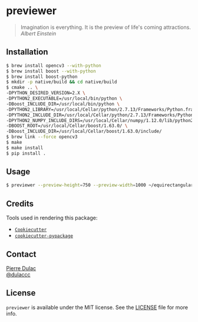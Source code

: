 # previewer

> Imagination is everything. It is the preview of life's coming attractions.  
> *Albert Einstein*

## Installation

```sh
$ brew install opencv3 --with-python
$ brew install boost --with-python
$ brew install boost-python
$ mkdir -p native/build && cd native/build
$ cmake .. \
-DPYTHON_DESIRED_VERSION=2.X \
-DPYTHON2_EXECUTABLE=/usr/local/bin/python \
-DBoost_INCLUDE_DIR=/usr/local/bin/python \
-DPYTHON2_LIBRARY=/usr/local/Cellar/python/2.7.13/Frameworks/Python.framework/Versions/Current/lib/libpython2.7.dylib \
-DPYTHON2_INCLUDE_DIR=/usr/local/Cellar/python/2.7.13/Frameworks/Python.framework/Versions/Current/include/python2.7/ \
-DPYTHON2_NUMPY_INCLUDE_DIRS=/usr/local/Cellar/numpy/1.12.0/lib/python2.7/site-packages/numpy/core/include/ \
-DBOOST_ROOT=/usr/local/Cellar/boost/1.63.0/ \
-DBoost_INCLUDE_DIR=/usr/local/Cellar/boost/1.63.0/include/
$ brew link --force opencv3
$ make
$ make install
$ pip install .
```

## Usage

```sh
$ previewer --preview-height=750 --preview-width=1000 ~/equirectangular.jpg
```

## Credits

Tools used in rendering this package:

*  [`Cookiecutter`][Cookiecutter]
*  [`cookiecutter-pypackage`][cookiecutter-pypackage]

## Contact

[Pierre Dulac][github-dulaccc]  
[@dulaccc][twitter-dulaccc]

## License

`previewer` is available under the MIT license. See the [LICENSE](LICENSE) file for more info.


[Cookiecutter]: https://github.com/audreyr/cookiecutter
[cookiecutter-pypackage]: https://github.com/audreyr/cookiecutter-pypackage
[github-dulaccc]: https://github.com/dulaccc
[twitter-dulaccc]: https://twitter.com/dulaccc
